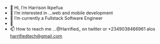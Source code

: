 - 👋 Hi, I’m Harrison Ikpefua
- 👀 I’m interested in ...web and mobile development
- 🌱 I’m currently a Fullstack Software Engineer
- 💞️ 
- 📫 How to reach me ...@Harrified_ on twitter or +2349038466961 alos harrifiedtech@gmail.com

